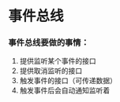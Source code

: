 # 事件总线

### 事件总线要做的事情：
   1. 提供监听某个事件的接口
   2. 提供取消监听的接口
   3. 触发事件的接口（可传递数据）
   4. 触发事件后会自动通知监听着
    
   